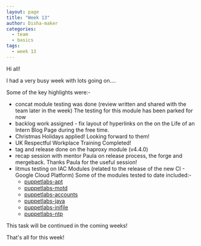 ```yaml
---
layout: page
title: "Week 13"
author: Disha-maker
categories:
  - team
  - basics
tags:
  - week 13
---
```


Hi all!

I had a very busy week with lots going on....

Some of the key highlights were:-

- concat module testing was done (review written and shared with the team later in the week)
The testing for this module has been parked for now
- backlog work assigned - fix layout of hyperlinks on the on the Life of an Intern Blog Page during the free time.
- Christmas Holidays applied! Looking forward to them!
- UK Respectful Workplace Training Completed!
- tag and release done on the haproxy module (v4.4.0)
- recap session with mentor Paula on release process, the forge and mergeback.
Thanks Paula for the useful session!
- litmus testing on IAC Modules (related to the release of the new CI - Google Cloud Platform)
  Some of the modules tested to date included:-
  - [puppetlabs-apt](https://github.com/puppetlabs/puppetlabs-apt)
  - [puppetlabs-motd](https://github.com/puppetlabs/puppetlabs-motd)
  - [puppetlabs-accounts](https://github.com/puppetlabs/puppetlabs-accounts)
  - [puppetlabs-java](https://github.com/puppetlabs/puppetlabs-java)
  - [puppetlabs-inifile](https://github.com/puppetlabs/puppetlabs-inifile)
  - [puppetlabs-ntp](https://github.com/puppetlabs/puppetlabs-ntp)

This task will be continued in the coming weeks!

That's all for this week!
